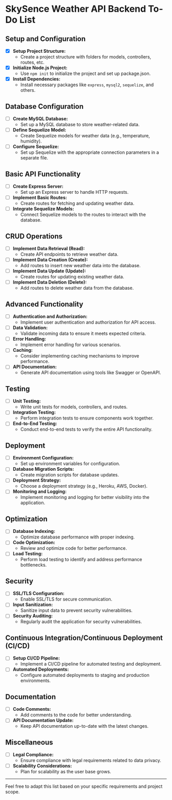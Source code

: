 # SkySence Weather API Backend To-Do List

## Setup and Configuration
- [x] **Setup Project Structure:**
  - Create a project structure with folders for models, controllers, routes, etc.
- [x] **Initialize Node.js Project:**
  - Use `npm init` to initialize the project and set up package.json.
- [x] **Install Dependencies:**
  - Install necessary packages like `express`, `mysql2`, `sequelize`, and others.

## Database Configuration
- [ ] **Create MySQL Database:**
  - Set up a MySQL database to store weather-related data.
- [ ] **Define Sequelize Model:**
  - Create Sequelize models for weather data (e.g., temperature, humidity).
- [ ] **Configure Sequelize:**
  - Set up Sequelize with the appropriate connection parameters in a separate file.

## Basic API Functionality
- [ ] **Create Express Server:**
  - Set up an Express server to handle HTTP requests.
- [ ] **Implement Basic Routes:**
  - Create routes for fetching and updating weather data.
- [ ] **Integrate Sequelize Models:**
  - Connect Sequelize models to the routes to interact with the database.

## CRUD Operations
- [ ] **Implement Data Retrieval (Read):**
  - Create API endpoints to retrieve weather data.
- [ ] **Implement Data Creation (Create):**
  - Add routes to insert new weather data into the database.
- [ ] **Implement Data Update (Update):**
  - Create routes for updating existing weather data.
- [ ] **Implement Data Deletion (Delete):**
  - Add routes to delete weather data from the database.

## Advanced Functionality
- [ ] **Authentication and Authorization:**
  - Implement user authentication and authorization for API access.
- [ ] **Data Validation:**
  - Validate incoming data to ensure it meets expected criteria.
- [ ] **Error Handling:**
  - Implement error handling for various scenarios.
- [ ] **Caching:**
  - Consider implementing caching mechanisms to improve performance.
- [ ] **API Documentation:**
  - Generate API documentation using tools like Swagger or OpenAPI.

## Testing
- [ ] **Unit Testing:**
  - Write unit tests for models, controllers, and routes.
- [ ] **Integration Testing:**
  - Perform integration tests to ensure components work together.
- [ ] **End-to-End Testing:**
  - Conduct end-to-end tests to verify the entire API functionality.

## Deployment
- [ ] **Environment Configuration:**
  - Set up environment variables for configuration.
- [ ] **Database Migration Scripts:**
  - Create migration scripts for database updates.
- [ ] **Deployment Strategy:**
  - Choose a deployment strategy (e.g., Heroku, AWS, Docker).
- [ ] **Monitoring and Logging:**
  - Implement monitoring and logging for better visibility into the application.

## Optimization
- [ ] **Database Indexing:**
  - Optimize database performance with proper indexing.
- [ ] **Code Optimization:**
  - Review and optimize code for better performance.
- [ ] **Load Testing:**
  - Perform load testing to identify and address performance bottlenecks.

## Security
- [ ] **SSL/TLS Configuration:**
  - Enable SSL/TLS for secure communication.
- [ ] **Input Sanitization:**
  - Sanitize input data to prevent security vulnerabilities.
- [ ] **Security Auditing:**
  - Regularly audit the application for security vulnerabilities.

## Continuous Integration/Continuous Deployment (CI/CD)
- [ ] **Setup CI/CD Pipeline:**
  - Implement a CI/CD pipeline for automated testing and deployment.
- [ ] **Automated Deployments:**
  - Configure automated deployments to staging and production environments.

## Documentation
- [ ] **Code Comments:**
  - Add comments to the code for better understanding.
- [ ] **API Documentation Update:**
  - Keep API documentation up-to-date with the latest changes.

## Miscellaneous
- [ ] **Legal Compliance:**
  - Ensure compliance with legal requirements related to data privacy.
- [ ] **Scalability Considerations:**
  - Plan for scalability as the user base grows.

---

Feel free to adapt this list based on your specific requirements and project scope.
